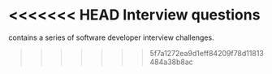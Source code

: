 <<<<<<< HEAD
Interview questions
=======
contains a series of software developer interview challenges.
>>>>>>> 5f7a1272ea9d1eff84209f78d11813484a38b8ac
